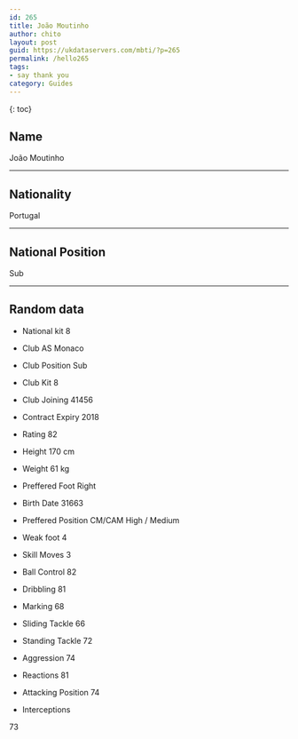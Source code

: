 ```yaml
---
id: 265
title: João Moutinho
author: chito
layout: post
guid: https://ukdataservers.com/mbti/?p=265
permalink: /hello265
tags:
- say thank you
category: Guides
---
```



{: toc}

## Name  
João Moutinho 

* * *

## Nationality  
Portugal 

* * *

## National Position  
Sub 

* * *

## Random data 

  * National kit 
8 

  * Club 
AS Monaco 

  * Club Position 
Sub 

  * Club Kit 
8 

  * Club Joining 
41456 

  * Contract Expiry 
2018 

  * Rating 
82 

  * Height 
170 cm 

  * Weight 
61 kg 

  * Preffered Foot 
Right 

  * Birth Date 
31663 

  * Preffered Position 
CM/CAM High / Medium 

  * Weak foot 
4 

  * Skill Moves 
3 

  * Ball Control 
82 

  * Dribbling 
81 

  * Marking 
68 

  * Sliding Tackle 
66 

  * Standing Tackle 
72 

  * Aggression 
74 

  * Reactions 
81 

  * Attacking Position 
74 

  * Interceptions 

73